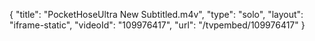 {
    "title": "PocketHoseUltra New Subtitled.m4v",
    "type": "solo",
    "layout": "iframe-static",
    "videoId": "109976417",
    "url": "\/tvpembed\/109976417"
}